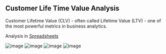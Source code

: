 ## Customer Life Time Value Analysis

Customer Lifetime Value (CLV) - often called Lifetime Value (LTV) - one of the most powerful metrics in business analytics.

Analysis in [Spreadsheets](https://docs.google.com/spreadsheets/d/1ueH-u6Eb1cN0sOQPfY_6twDhc1cbGF-lHEsU8g3iTnw/edit?usp=sharing)

![image](https://github.com/user-attachments/assets/3f7ae197-4a9f-4129-b208-c0596a0661f6)
![image](https://github.com/user-attachments/assets/0d83e07c-8b9b-4a8e-b54d-2e724b6154e6)
![image](https://github.com/user-attachments/assets/acaffafc-5dc2-4924-9e8c-f1a6dda13354)
![image](https://github.com/user-attachments/assets/020deed0-0b42-48a5-9cae-4d1b07763289)





